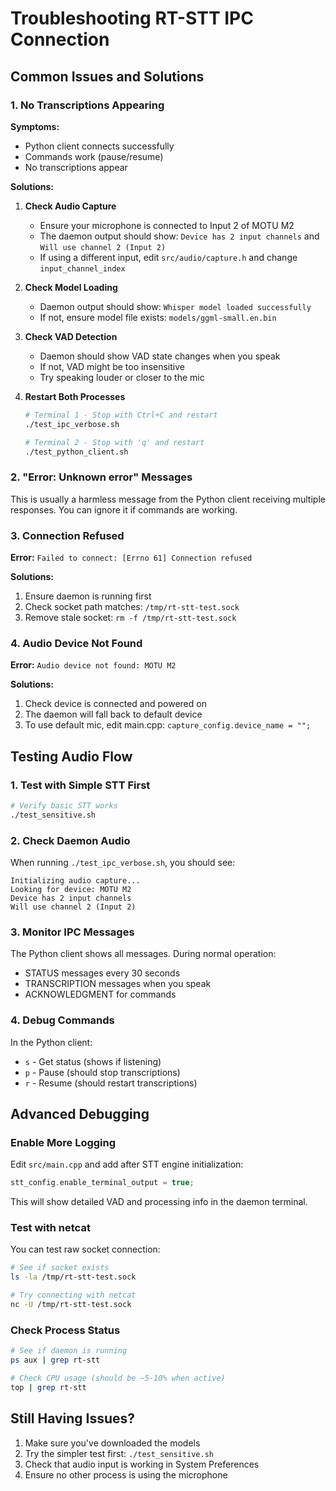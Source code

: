 # Troubleshooting RT-STT IPC Connection

## Common Issues and Solutions

### 1. No Transcriptions Appearing

**Symptoms:**
- Python client connects successfully
- Commands work (pause/resume)
- No transcriptions appear

**Solutions:**

1. **Check Audio Capture**
   - Ensure your microphone is connected to Input 2 of MOTU M2
   - The daemon output should show: `Device has 2 input channels` and `Will use channel 2 (Input 2)`
   - If using a different input, edit `src/audio/capture.h` and change `input_channel_index`

2. **Check Model Loading**
   - Daemon output should show: `Whisper model loaded successfully`
   - If not, ensure model file exists: `models/ggml-small.en.bin`

3. **Check VAD Detection**
   - Daemon should show VAD state changes when you speak
   - If not, VAD might be too insensitive
   - Try speaking louder or closer to the mic

4. **Restart Both Processes**
   ```bash
   # Terminal 1 - Stop with Ctrl+C and restart
   ./test_ipc_verbose.sh
   
   # Terminal 2 - Stop with 'q' and restart
   ./test_python_client.sh
   ```

### 2. "Error: Unknown error" Messages

This is usually a harmless message from the Python client receiving multiple responses. You can ignore it if commands are working.

### 3. Connection Refused

**Error:** `Failed to connect: [Errno 61] Connection refused`

**Solutions:**
1. Ensure daemon is running first
2. Check socket path matches: `/tmp/rt-stt-test.sock`
3. Remove stale socket: `rm -f /tmp/rt-stt-test.sock`

### 4. Audio Device Not Found

**Error:** `Audio device not found: MOTU M2`

**Solutions:**
1. Check device is connected and powered on
2. The daemon will fall back to default device
3. To use default mic, edit main.cpp: `capture_config.device_name = "";`

## Testing Audio Flow

### 1. Test with Simple STT First
```bash
# Verify basic STT works
./test_sensitive.sh
```

### 2. Check Daemon Audio
When running `./test_ipc_verbose.sh`, you should see:
```
Initializing audio capture...
Looking for device: MOTU M2
Device has 2 input channels
Will use channel 2 (Input 2)
```

### 3. Monitor IPC Messages
The Python client shows all messages. During normal operation:
- STATUS messages every 30 seconds
- TRANSCRIPTION messages when you speak
- ACKNOWLEDGMENT for commands

### 4. Debug Commands
In the Python client:
- `s` - Get status (shows if listening)
- `p` - Pause (should stop transcriptions)
- `r` - Resume (should restart transcriptions)

## Advanced Debugging

### Enable More Logging

Edit `src/main.cpp` and add after STT engine initialization:
```cpp
stt_config.enable_terminal_output = true;
```

This will show detailed VAD and processing info in the daemon terminal.

### Test with netcat

You can test raw socket connection:
```bash
# See if socket exists
ls -la /tmp/rt-stt-test.sock

# Try connecting with netcat
nc -U /tmp/rt-stt-test.sock
```

### Check Process Status
```bash
# See if daemon is running
ps aux | grep rt-stt

# Check CPU usage (should be ~5-10% when active)
top | grep rt-stt
```

## Still Having Issues?

1. Make sure you've downloaded the models
2. Try the simpler test first: `./test_sensitive.sh`
3. Check that audio input is working in System Preferences
4. Ensure no other process is using the microphone
